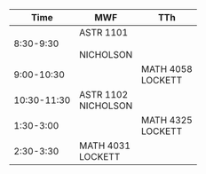 
| Time        | MWF                        | TTh                  |
| ----------- | -------------------------- | -------------------- |
| 8:30-9:30   | ASTR 1101<br><br>NICHOLSON |                      |
| 9:00-10:30  |                            | MATH 4058<br>LOCKETT |
| 10:30-11:30 | ASTR 1102<br>NICHOLSON     |                      |
| 1:30-3:00   |                            | MATH 4325<br>LOCKETT |
| 2:30-3:30   | MATH 4031<br>LOCKETT       |                      |
